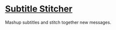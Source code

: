 # [Subtitle Stitcher](https://MysteryPancake.github.io/Subtitle-Stitcher)
Mashup subtitles and stitch together new messages.
